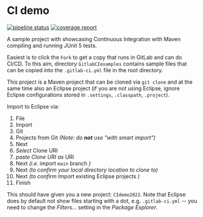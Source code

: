 # CI demo

[![pipeline status](https://gitlab.com/helmut.neukirchen/cidemo2022/badges/main/pipeline.svg)](https://gitlab.com/helmut.neukirchen/cidemo2022/-/commits/main)
[![coverage report](https://gitlab.com/helmut.neukirchen/cidemo2022/badges/main/coverage.svg)](https://gitlab.com/helmut.neukirchen/cidemo2022/-/commits/main)

A sample project with showcasing Continuous Integration with Maven compiling and running JUnit 5 tests. 

Easiest is to click the `Fork` to get a copy that runs in GitLab and can do CI/CD. To this aim, directory `GitlabCIexamples` contains sample files that can be copied into the `.gitlab-ci.yml` file in the root directory. 

This project is a Maven project that can be cloned via `git clone` and at the same time also an Eclipse project (if you are not using Eclipse, ignore Eclipse configurations stored in `.settings`, `.classpath`,  `.project`). 


Import to Eclipse via: 

1. File 
1. Import 
1. Git
1. Projects from Git *(Note: do __not__ use "with smart import")* 
1. Next
1. *Select* Clone URI
1. *paste Clone URI as* URI
1. Next *(i.e.* import `main` branch *)*
1. Next *(to confirm your local directory location to clone to)*
1. Next *(to confirm* Import existing Eclipse projects *)*
1. Finish

This should have given you a new project: `CIdemo2022`. Note that Eclipse does by default not show files starting with a dot, e.g. `.gitlab-ci.yml` -- you need to change the *Filters...* setting in the *Package Explorer*.
